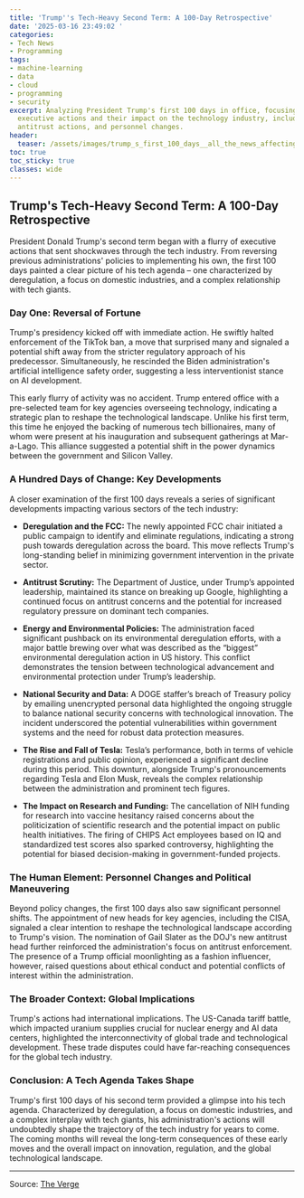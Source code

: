 ```yaml
---
title: 'Trump''s Tech-Heavy Second Term: A 100-Day Retrospective'
date: '2025-03-16 23:49:02 '
categories:
- Tech News
- Programming
tags:
- machine-learning
- data
- cloud
- programming
- security
excerpt: Analyzing President Trump's first 100 days in office, focusing on his significant
  executive actions and their impact on the technology industry, including deregulation,
  antitrust actions, and personnel changes.
header:
  teaser: /assets/images/trump_s_first_100_days__all_the_news_affecting_the_20250316234859.jpg
toc: true
toc_sticky: true
classes: wide
---
```


## Trump's Tech-Heavy Second Term: A 100-Day Retrospective

President Donald Trump's second term began with a flurry of executive actions that sent shockwaves through the tech industry.  From reversing previous administrations' policies to implementing his own, the first 100 days painted a clear picture of his tech agenda – one characterized by deregulation, a focus on domestic industries, and a complex relationship with tech giants.

### Day One: Reversal of Fortune

Trump's presidency kicked off with immediate action.  He swiftly halted enforcement of the TikTok ban, a move that surprised many and signaled a potential shift away from the stricter regulatory approach of his predecessor.  Simultaneously, he rescinded the Biden administration's artificial intelligence safety order, suggesting a less interventionist stance on AI development.

This early flurry of activity was no accident. Trump entered office with a pre-selected team for key agencies overseeing technology, indicating a strategic plan to reshape the technological landscape. Unlike his first term, this time he enjoyed the backing of numerous tech billionaires, many of whom were present at his inauguration and subsequent gatherings at Mar-a-Lago. This alliance suggested a potential shift in the power dynamics between the government and Silicon Valley.

### A Hundred Days of Change: Key Developments

A closer examination of the first 100 days reveals a series of significant developments impacting various sectors of the tech industry:

* **Deregulation and the FCC:**  The newly appointed FCC chair initiated a public campaign to identify and eliminate regulations, indicating a strong push towards deregulation across the board.  This move reflects Trump's long-standing belief in minimizing government intervention in the private sector.

* **Antitrust Scrutiny:**  The Department of Justice, under Trump’s appointed leadership, maintained its stance on breaking up Google, highlighting a continued focus on antitrust concerns and the potential for increased regulatory pressure on dominant tech companies.

* **Energy and Environmental Policies:**  The administration faced significant pushback on its environmental deregulation efforts, with a major battle brewing over what was described as the “biggest” environmental deregulation action in US history.  This conflict demonstrates the tension between technological advancement and environmental protection under Trump’s leadership.

* **National Security and Data:**  A DOGE staffer’s breach of Treasury policy by emailing unencrypted personal data highlighted the ongoing struggle to balance national security concerns with technological innovation.  The incident underscored the potential vulnerabilities within government systems and the need for robust data protection measures.

* **The Rise and Fall of Tesla:**  Tesla’s performance, both in terms of vehicle registrations and public opinion, experienced a significant decline during this period.  This downturn, alongside Trump's pronouncements regarding Tesla and Elon Musk, reveals the complex relationship between the administration and prominent tech figures.

* **The Impact on Research and Funding:**  The cancellation of NIH funding for research into vaccine hesitancy raised concerns about the politicization of scientific research and the potential impact on public health initiatives. The firing of CHIPS Act employees based on IQ and standardized test scores also sparked controversy, highlighting the potential for biased decision-making in government-funded projects.

###  The Human Element:  Personnel Changes and Political Maneuvering

Beyond policy changes, the first 100 days also saw significant personnel shifts. The appointment of new heads for key agencies, including the CISA, signaled a clear intention to reshape the technological landscape according to Trump's vision.  The nomination of Gail Slater as the DOJ's new antitrust head further reinforced the administration's focus on antitrust enforcement.  The presence of a Trump official moonlighting as a fashion influencer, however, raised questions about ethical conduct and potential conflicts of interest within the administration.

###  The Broader Context:  Global Implications

Trump's actions had international implications. The US-Canada tariff battle, which impacted uranium supplies crucial for nuclear energy and AI data centers, highlighted the interconnectivity of global trade and technological development.  These trade disputes could have far-reaching consequences for the global tech industry.

### Conclusion:  A Tech Agenda Takes Shape

Trump's first 100 days of his second term provided a glimpse into his tech agenda.  Characterized by deregulation, a focus on domestic industries, and a complex interplay with tech giants, his administration's actions will undoubtedly shape the trajectory of the tech industry for years to come.  The coming months will reveal the long-term consequences of these early moves and the overall impact on innovation, regulation, and the global technological landscape.

---

Source: [The Verge](https://www.theverge.com/24348851/donald-trump-presidency-tech-science-news)